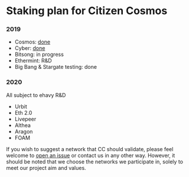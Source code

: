 # Staking plan for Citizen Cosmos

### 2019

- Cosmos: [done](https://www.mintscan.io/cosmos/validators/cosmosvaloper1e859xaue4k2jzqw20cv6l7p3tmc378pc3k8g2u)
- Cyber: [done](https://cyber.page/network/euler/hero/cybervaloper1f7nx65pmayfenpfwzwaamwas4ygmvalqwetkam)
- Bitsong: in progress
- Ethermint: R&D
- Big Bang & Stargate testing: done

### 2020

All subject to ehavy R&D

- Urbit
- Eth 2.0
- Livepeer
- Althea
- Aragon
- FOAM

If you wish to suggest a network that CC should validate, please feel welcome to [open an issue](https://github.com/citizen-cosmos/Staking/issues) or contact us in any other way. However, it should be noted that we choose the networks we participate in, solely to meet our project aim and values.
